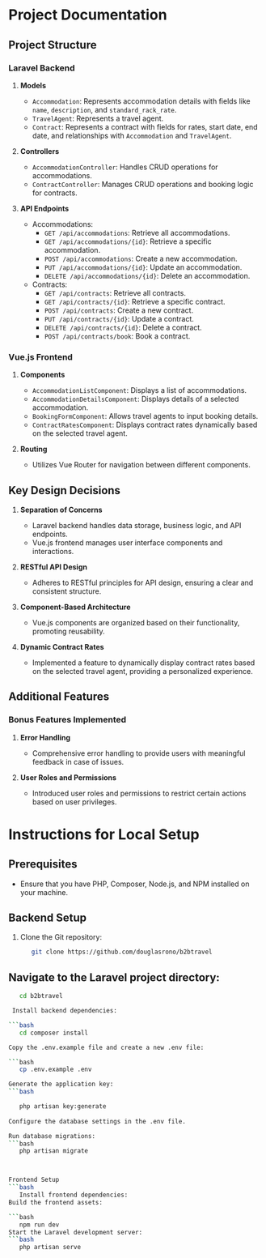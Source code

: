 # Project Documentation

## Project Structure

### Laravel Backend

1. **Models**
   - `Accommodation`: Represents accommodation details with fields like `name`, `description`, and `standard_rack_rate`.
   - `TravelAgent`: Represents a travel agent.
   - `Contract`: Represents a contract with fields for rates, start date, end date, and relationships with `Accommodation` and `TravelAgent`.

2. **Controllers**
   - `AccommodationController`: Handles CRUD operations for accommodations.
   - `ContractController`: Manages CRUD operations and booking logic for contracts.

3. **API Endpoints**
   - Accommodations:
     - `GET /api/accommodations`: Retrieve all accommodations.
     - `GET /api/accommodations/{id}`: Retrieve a specific accommodation.
     - `POST /api/accommodations`: Create a new accommodation.
     - `PUT /api/accommodations/{id}`: Update an accommodation.
     - `DELETE /api/accommodations/{id}`: Delete an accommodation.
   - Contracts:
     - `GET /api/contracts`: Retrieve all contracts.
     - `GET /api/contracts/{id}`: Retrieve a specific contract.
     - `POST /api/contracts`: Create a new contract.
     - `PUT /api/contracts/{id}`: Update a contract.
     - `DELETE /api/contracts/{id}`: Delete a contract.
     - `POST /api/contracts/book`: Book a contract.

### Vue.js Frontend

1. **Components**
   - `AccommodationListComponent`: Displays a list of accommodations.
   - `AccommodationDetailsComponent`: Displays details of a selected accommodation.
   - `BookingFormComponent`: Allows travel agents to input booking details.
   - `ContractRatesComponent`: Displays contract rates dynamically based on the selected travel agent.

2. **Routing**
   - Utilizes Vue Router for navigation between different components.

## Key Design Decisions

1. **Separation of Concerns**
   - Laravel backend handles data storage, business logic, and API endpoints.
   - Vue.js frontend manages user interface components and interactions.

2. **RESTful API Design**
   - Adheres to RESTful principles for API design, ensuring a clear and consistent structure.

3. **Component-Based Architecture**
   - Vue.js components are organized based on their functionality, promoting reusability.

4. **Dynamic Contract Rates**
   - Implemented a feature to dynamically display contract rates based on the selected travel agent, providing a personalized experience.

## Additional Features

### Bonus Features Implemented

1. **Error Handling**
   - Comprehensive error handling to provide users with meaningful feedback in case of issues.

2. **User Roles and Permissions**
   - Introduced user roles and permissions to restrict certain actions based on user privileges.

# Instructions for Local Setup

## Prerequisites

- Ensure that you have PHP, Composer, Node.js, and NPM installed on your machine.

## Backend Setup

1. Clone the Git repository:

   ```bash
      git clone https://github.com/douglasrono/b2btravel

## Navigate to the Laravel project directory:

 ```bash
    cd b2btravel

  Install backend dependencies:

 ```bash
    cd composer install

 Copy the .env.example file and create a new .env file:

 ```bash
    cp .env.example .env

 Generate the application key:  
 ```bash

    php artisan key:generate
   
 Configure the database settings in the .env file.

 Run database migrations:
 ```bash
    php artisan migrate



 Frontend Setup
 ```bash
    Install frontend dependencies:
Build the frontend assets:

 ```bash
    npm run dev
Start the Laravel development server:     
 ```bash
    php artisan serve
